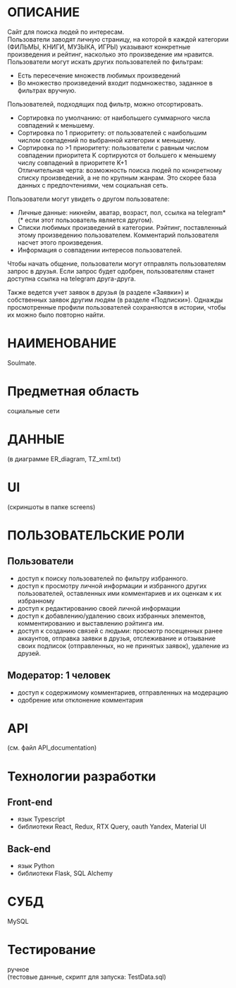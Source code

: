 # ОПИСАНИЕ
Сайт для поиска людей по интересам.  
Пользователи заводят личную страницу, на которой в каждой категории (ФИЛЬМЫ, КНИГИ, МУЗЫКА, ИГРЫ) указывают конкретные произведения и рейтинг, насколько это произведение им нравится.  
Пользователи могут искать других пользователей по фильтрам:  
- Есть пересечение множеств любимых произведений  
- Во множество произведений входит подмножество, заданное в фильтрах вручную.  
  
Пользователей, подходящих под фильтр, можно отсортировать.  
- Сортировка по умолчанию: от наибольшего суммарного числа совпадений к меньшему.  
- Сортировка по 1 приоритету: от пользователей с наибольшим числом совпадений по выбранной категории к меньшему.  
- Сортировка по >1 приоритету: пользователи с равным числом совпадении приоритета K сортируются от большего к меньшему числу совпадений в приоритете K+1  
Отличительная черта: возможность поиска людей по конкретному списку произведений, а не по крупным жанрам. Это скорее база данных с предпочтениями, чем социальная сеть.  
  
Пользователи могут увидеть о другом пользователе:  
- Личные данные: никнейм, аватар, возраст, пол, ссылка на telegram*  
(* если этот пользователь является другом).  
- Списки любимых произведений в категории. Рэйтинг, поставленный этому произведению пользователем. Комментарий пользователя насчет этого произведения.  
- Информация о совпадении интересов пользователей.  
  
Чтобы начать общение, пользователи могут отправлять пользователям запрос в друзья. Если запрос будет одобрен, пользователям станет доступна ссылка на telegram друга-друга.  
  
Также ведется учет заявок в друзья (в разделе «Заявки») и собственных заявок другим людям (в разделе «Подписки»). Однажды просмотренные профили пользователей сохраняются в истории, чтобы их можно было повторно найти.  
  
# НАИМЕНОВАНИЕ
Soulmate.

# Предметная область
социальные сети

# ДАННЫЕ
(в диаграмме ER_diagram, TZ_xml.txt)

# UI
(скриншоты в папке screens)
# ПОЛЬЗОВАТЕЛЬСКИЕ РОЛИ
## Пользователи
- доступ к поиску пользователей по фильтру избранного.
- доступ к просмотру личной информации и избранного других пользователей, оставленных ими комментариев и их оценкам к их избранному
- доступ к редактированию своей личной информации
- доступ к добавлению/удалению своих избранных элементов, комментированию и выставлению рэйтинга им.
- доступ к созданию связей с людьми: просмотр посещенных ранее аккаунтов, отправка заявки в друзья, отслеживание и отзывание своих подписок (отправленных, но не принятых заявок), удаление из друзей.
## Модератор: 1 человек
- доступ к содержимому комментариев, отправленных на модерацию
- одобрение или отклонение комментария
# API
(см. файл API_documentation)
# Технологии разработки
## Front-end
- язык Typescript
- библиотеки React, Redux, RTX Query, oauth Yandex, Material UI
## Back-end
- язык Python
- библиотеки Flask, SQL Alchemy
# СУБД
MySQL
# Тестирование
ручное  
(тестовые данные, скрипт для запуска: TestData.sql)

